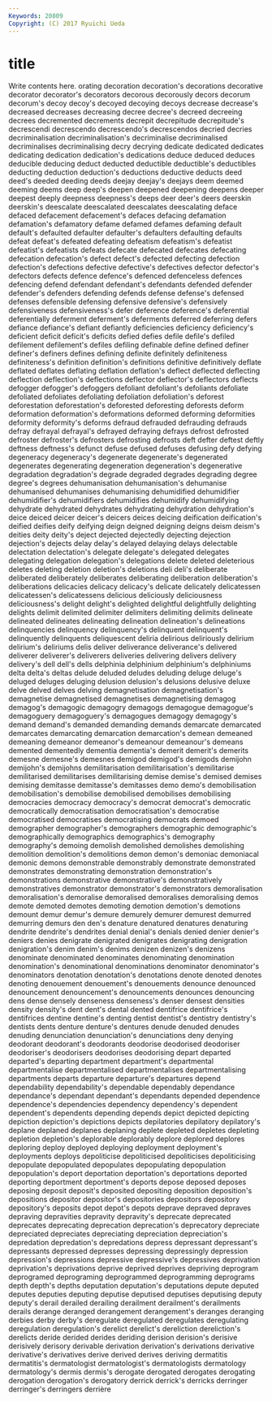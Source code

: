 ```yaml
---
Keywords: 20809 
Copyright: (C) 2017 Ryuichi Ueda
---
```


# title

Write contents here.
orating decoration decoration's decorations decorative decorator decorator's
decorators decorous decorously decors decorum decorum's decoy decoy's decoyed decoying
decoys decrease decrease's decreased decreases decreasing decree decree's decreed decreeing
decrees decremented decrements decrepit decrepitude decrepitude's decrescendi decrescendo decrescendo's decrescendos
decried decries decriminalisation decriminalisation's decriminalise decriminalised decriminalises decriminalising decry decrying
dedicate dedicated dedicates dedicating dedication dedication's dedications deduce deduced deduces
deducible deducing deduct deducted deductible deductible's deductibles deducting deduction deduction's
deductions deductive deducts deed deed's deeded deeding deeds deejay deejay's
deejays deem deemed deeming deems deep deep's deepen deepened deepening
deepens deeper deepest deeply deepness deepness's deeps deer deer's deers
deerskin deerskin's deescalate deescalated deescalates deescalating deface defaced defacement defacement's
defaces defacing defamation defamation's defamatory defame defamed defames defaming default
default's defaulted defaulter defaulter's defaulters defaulting defaults defeat defeat's defeated
defeating defeatism defeatism's defeatist defeatist's defeatists defeats defecate defecated defecates
defecating defecation defecation's defect defect's defected defecting defection defection's defections
defective defective's defectives defector defector's defectors defects defence defence's defenced
defenceless defences defencing defend defendant defendant's defendants defended defender defender's
defenders defending defends defense defense's defensed defenses defensible defensing defensive
defensive's defensively defensiveness defensiveness's defer deference deference's deferential deferentially deferment
deferment's deferments deferred deferring defers defiance defiance's defiant defiantly deficiencies
deficiency deficiency's deficient deficit deficit's deficits defied defies defile defile's
defiled defilement defilement's defiles defiling definable define defined definer definer's
definers defines defining definite definitely definiteness definiteness's definition definition's definitions
definitive definitively deflate deflated deflates deflating deflation deflation's deflect deflected
deflecting deflection deflection's deflections deflector deflector's deflectors deflects defogger defogger's
defoggers defoliant defoliant's defoliants defoliate defoliated defoliates defoliating defoliation defoliation's
deforest deforestation deforestation's deforested deforesting deforests deform deformation deformation's deformations
deformed deforming deformities deformity deformity's deforms defraud defrauded defrauding defrauds
defray defrayal defrayal's defrayed defraying defrays defrost defrosted defroster defroster's
defrosters defrosting defrosts deft defter deftest deftly deftness deftness's defunct
defuse defused defuses defusing defy defying degeneracy degeneracy's degenerate degenerate's
degenerated degenerates degenerating degeneration degeneration's degenerative degradation degradation's degrade degraded
degrades degrading degree degree's degrees dehumanisation dehumanisation's dehumanise dehumanised dehumanises
dehumanising dehumidified dehumidifier dehumidifier's dehumidifiers dehumidifies dehumidify dehumidifying dehydrate dehydrated
dehydrates dehydrating dehydration dehydration's deice deiced deicer deicer's deicers deices
deicing deification deification's deified deifies deify deifying deign deigned deigning
deigns deism deism's deities deity deity's deject dejected dejectedly dejecting
dejection dejection's dejects delay delay's delayed delaying delays delectable delectation
delectation's delegate delegate's delegated delegates delegating delegation delegation's delegations delete
deleted deleterious deletes deleting deletion deletion's deletions deli deli's deliberate
deliberated deliberately deliberates deliberating deliberation deliberation's deliberations delicacies delicacy delicacy's
delicate delicately delicatessen delicatessen's delicatessens delicious deliciously deliciousness deliciousness's delight
delight's delighted delightful delightfully delighting delights delimit delimited delimiter delimiters
delimiting delimits delineate delineated delineates delineating delineation delineation's delineations delinquencies
delinquency delinquency's delinquent delinquent's delinquently delinquents deliquescent deliria delirious deliriously
delirium delirium's deliriums delis deliver deliverance deliverance's delivered deliverer deliverer's
deliverers deliveries delivering delivers delivery delivery's dell dell's dells delphinia
delphinium delphinium's delphiniums delta delta's deltas delude deluded deludes deluding
deluge deluge's deluged deluges deluging delusion delusion's delusions delusive deluxe
delve delved delves delving demagnetisation demagnetisation's demagnetise demagnetised demagnetises demagnetising
demagog demagog's demagogic demagogry demagogs demagogue demagogue's demagoguery demagoguery's demagogues
demagogy demagogy's demand demand's demanded demanding demands demarcate demarcated demarcates
demarcating demarcation demarcation's demean demeaned demeaning demeanor demeanor's demeanour demeanour's
demeans demented dementedly dementia dementia's demerit demerit's demerits demesne demesne's
demesnes demigod demigod's demigods demijohn demijohn's demijohns demilitarisation demilitarisation's demilitarise
demilitarised demilitarises demilitarising demise demise's demised demises demising demitasse demitasse's
demitasses demo demo's demobilisation demobilisation's demobilise demobilised demobilises demobilising democracies
democracy democracy's democrat democrat's democratic democratically democratisation democratisation's democratise democratised
democratises democratising democrats demoed demographer demographer's demographers demographic demographic's demographically
demographics demographics's demography demography's demoing demolish demolished demolishes demolishing demolition
demolition's demolitions demon demon's demoniac demoniacal demonic demons demonstrable demonstrably
demonstrate demonstrated demonstrates demonstrating demonstration demonstration's demonstrations demonstrative demonstrative's demonstratively
demonstratives demonstrator demonstrator's demonstrators demoralisation demoralisation's demoralise demoralised demoralises demoralising
demos demote demoted demotes demoting demotion demotion's demotions demount demur
demur's demure demurely demurer demurest demurred demurring demurs den den's
denature denatured denatures denaturing dendrite dendrite's dendrites denial denial's denials
denied denier denier's deniers denies denigrate denigrated denigrates denigrating denigration
denigration's denim denim's denims denizen denizen's denizens denominate denominated denominates
denominating denomination denomination's denominational denominations denominator denominator's denominators denotation denotation's
denotations denote denoted denotes denoting denouement denouement's denouements denounce denounced
denouncement denouncement's denouncements denounces denouncing dens dense densely denseness denseness's
denser densest densities density density's dent dent's dental dented dentifrice
dentifrice's dentifrices dentine dentine's denting dentist dentist's dentistry dentistry's dentists
dents denture denture's dentures denude denuded denudes denuding denunciation denunciation's
denunciations deny denying deodorant deodorant's deodorants deodorise deodorised deodoriser deodoriser's
deodorisers deodorises deodorising depart departed departed's departing department department's departmental
departmentalise departmentalised departmentalises departmentalising departments departs departure departure's departures depend
dependability dependability's dependable dependably dependance dependance's dependant dependant's dependants depended
dependence dependence's dependencies dependency dependency's dependent dependent's dependents depending depends
depict depicted depicting depiction depiction's depictions depicts depilatories depilatory depilatory's
deplane deplaned deplanes deplaning deplete depleted depletes depleting depletion depletion's
deplorable deplorably deplore deplored deplores deploring deploy deployed deploying deployment
deployment's deployments deploys depoliticise depoliticised depoliticises depoliticising depopulate depopulated depopulates
depopulating depopulation depopulation's deport deportation deportation's deportations deported deporting deportment
deportment's deports depose deposed deposes deposing deposit deposit's deposited depositing
deposition deposition's depositions depositor depositor's depositories depositors depository depository's deposits
depot depot's depots deprave depraved depraves depraving depravities depravity depravity's
deprecate deprecated deprecates deprecating deprecation deprecation's deprecatory depreciate depreciated depreciates
depreciating depreciation depreciation's depredation depredation's depredations depress depressant depressant's depressants
depressed depresses depressing depressingly depression depression's depressions depressive depressive's depressives
deprivation deprivation's deprivations deprive deprived deprives depriving deprogram deprogramed deprograming
deprogrammed deprogramming deprograms depth depth's depths deputation deputation's deputations depute
deputed deputes deputies deputing deputise deputised deputises deputising deputy deputy's
derail derailed derailing derailment derailment's derailments derails derange deranged derangement
derangement's deranges deranging derbies derby derby's deregulate deregulated deregulates deregulating
deregulation deregulation's derelict derelict's dereliction dereliction's derelicts deride derided derides
deriding derision derision's derisive derisively derisory derivable derivation derivation's derivations
derivative derivative's derivatives derive derived derives deriving dermatitis dermatitis's dermatologist
dermatologist's dermatologists dermatology dermatology's dermis dermis's derogate derogated derogates derogating
derogation derogation's derogatory derrick derrick's derricks derringer derringer's derringers derrière
